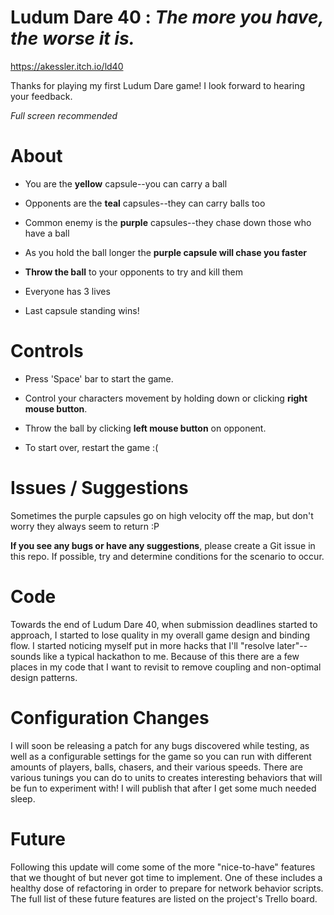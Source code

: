 # Ludum Dare 40 : _The more you have, the worse it is._

https://akessler.itch.io/ld40

Thanks for playing my first Ludum Dare game! I look forward to hearing your feedback.

*Full screen recommended*

# About

- You are the **yellow** capsule--you can carry a ball

- Opponents are the **teal** capsules--they can carry balls too

- Common enemy is the **purple** capsules--they chase down those who have a ball

- As you hold the ball longer the **purple capsule will chase you faster**

- **Throw the ball** to your opponents to try and kill them

- Everyone has 3 lives

- Last capsule standing wins!

# Controls

- Press 'Space' bar to start the game.

- Control your characters movement by holding down or clicking **right mouse button**.

- Throw the ball by clicking **left mouse button** on opponent.

- To start over, restart the game :(

# Issues / Suggestions

Sometimes the purple capsules go on high velocity off the map, but don't worry they always seem to return :P

**If you see any bugs or have any suggestions**, please create a Git issue in this repo. If possible, try and determine conditions for the scenario to occur.

# Code

Towards the end of Ludum Dare 40, when submission deadlines started to approach, I started to lose quality in my overall game design and binding flow. I started noticing myself put in more hacks that I'll "resolve later"--sounds like a typical hackathon to me. Because of this there are a few places in my code that I want to revisit to remove coupling and non-optimal design patterns.

# Configuration Changes

I will soon be releasing a patch for any bugs discovered while testing, as well as a configurable settings for the game so you can run with different amounts of players, balls, chasers, and their various speeds. There are various tunings you can do to units to creates interesting behaviors that will be fun to experiment with! I will publish that after I get some much needed sleep.

# Future

Following this update will come some of the more "nice-to-have" features that we thought of but never got time to implement. One of these includes a healthy dose of refactoring in order to prepare for network behavior scripts. The full list of these future features are listed on the project's Trello board. 

